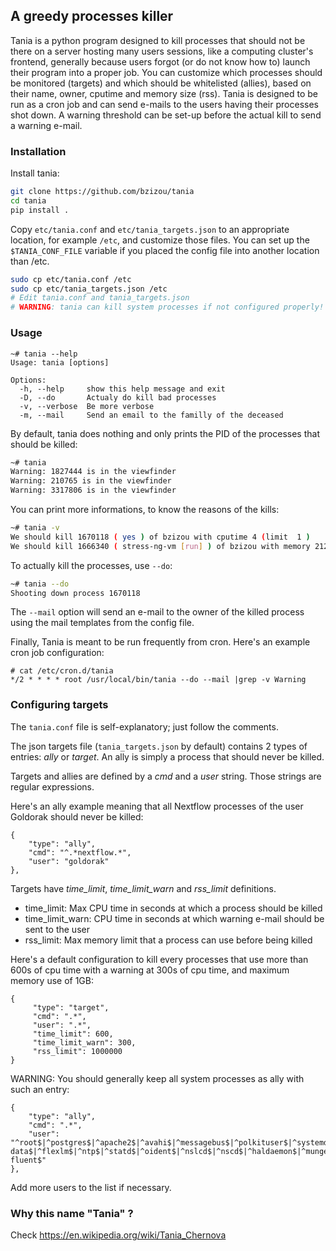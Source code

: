 ## A greedy processes killer

Tania is a python program designed to kill processes that should not be there 
on a server hosting many users sessions, like a computing cluster's frontend, 
generally because users forgot (or do not know how to) launch their program into a 
proper job. You can customize which processes should be monitored (targets) and 
which should be whitelisted (allies), based on their name, owner, cputime and 
memory size (rss).
Tania is designed to be run as a cron job and can send e-mails to the users having
their processes shot down. A warning threshold can be set-up before the actual kill 
to send a warning e-mail.

### Installation


Install tania:

```bash
git clone https://github.com/bzizou/tania
cd tania
pip install .
```

Copy `etc/tania.conf` and `etc/tania_targets.json` to an appropriate location, for
example `/etc`, and customize those files. 
You can set up the `$TANIA_CONF_FILE` variable if you placed the config file
into another location than /etc.

```bash
sudo cp etc/tania.conf /etc
sudo cp etc/tania_targets.json /etc
# Edit tania.conf and tania_targets.json
# WARNING: tania can kill system processes if not configured properly!
```

### Usage

```
~# tania --help
Usage: tania [options]

Options:
  -h, --help     show this help message and exit
  -D, --do       Actualy do kill bad processes
  -v, --verbose  Be more verbose
  -m, --mail     Send an email to the familly of the deceased
```

By default, tania does nothing and only prints the PID of the processes that should be killed:

```bash
~# tania               
Warning: 1827444 is in the viewfinder 
Warning: 210765 is in the viewfinder  
Warning: 3317806 is in the viewfinder 
```

You can print more informations, to know the reasons of the kills:

```bash
~# tania -v
We should kill 1670118 ( yes ) of bzizou with cputime 4 (limit  1 )
We should kill 1666340 ( stress-ng-vm [run] ) of bzizou with memory 212292 (limit  200000 )
```

To actually kill the processes, use `--do`:

```bash
~# tania --do
Shooting down process 1670118
```

The `--mail` option will send an e-mail to the owner of the killed process using the mail templates
from the config file.

Finally, Tania is meant to be run frequently from cron. Here's an example cron job configuration:

```
# cat /etc/cron.d/tania                                  
*/2 * * * * root /usr/local/bin/tania --do --mail |grep -v Warning
```

### Configuring targets

The `tania.conf` file is self-explanatory; just follow the comments.

The json targets file (`tania_targets.json` by default) contains 2 types of entries: 
*ally* or *target*. An ally is simply a process that should never be killed. 

Targets and allies are defined by a *cmd* and a *user* string. Those strings are
regular expressions.

Here's an ally example meaning that all Nextflow processes of the user Goldorak should never be killed:

```
{
    "type": "ally",
    "cmd": "^.*nextflow.*",
    "user": "goldorak"
},
```

Targets have *time_limit*, *time_limit_warn* and *rss_limit* definitions.
* time_limit: Max CPU time in seconds at which a process should be killed
* time_limit_warn: CPU time in seconds at which warning e-mail should be sent to the user
* rss_limit: Max memory limit that a process can use before being killed

Here's a default configuration to kill every processes that use more than 600s of cpu time with
a warning at 300s of cpu time, and maximum memory use of 1GB:

```
{
     "type": "target",
     "cmd": ".*",
     "user": ".*",
     "time_limit": 600,
     "time_limit_warn": 300,
     "rss_limit": 1000000
}
```

WARNING: You should generally keep all system processes as ally with such an entry:

```
{
    "type": "ally",
    "cmd": ".*",
    "user": "^root$|^postgres$|^apache2$|^avahi$|^messagebus$|^polkituser$|^systemd.*|^rtkit$|^openldap$|^oar$|^bind$|^nut$|^www-data$|^flexlm$|^ntp$|^statd$|^oident$|^nslcd$|^nscd$|^haldaemon$|^munge$|^dbus$|^rpc$|^_fluentd$|^calyptia-fluent$"
},
```

Add more users to the list if necessary.

### Why this name "Tania" ?

Check https://en.wikipedia.org/wiki/Tania_Chernova
